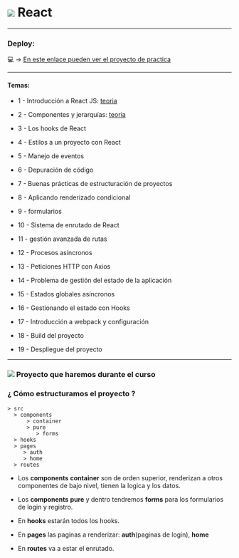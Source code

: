 
# <img src="https://img.icons8.com/office/40/null/react.png"/> React 

---

### Deploy:

:computer: -> [En este enlace pueden ver el proyecto de practica](https://github.com/eugenia1984/react_basico_open_bootcamp)

---

#### Temas:


- 1 - Introducción a React JS: [teoria](https://github.com/eugenia1984/open_bootcamp/tree/main/05_react/01_introduccion_react.md)

- 2 - Componentes y jerarquías: [teoria](https://github.com/eugenia1984/open_bootcamp/blob/main/05_react/02_componentes_jerarquias.md)

- 3 - Los hooks de React

- 4 - Estilos a un proyecto con React

- 5 - Manejo de eventos

- 6 - Depuración de código

- 7 - Buenas prácticas de estructuración de proyectos

- 8 - Aplicando renderizado condicional

- 9 - formularios

- 10 - Sistema de enrutado de React

- 11 - gestión avanzada de rutas

- 12 - Procesos asíncronos

- 13 - Peticiones HTTP con Axios

- 14 - Problema de gestión del estado de la aplicación

- 15 - Estados globales asíncronos

- 16 - Gestionando el estado con Hooks

- 17 - Introducción a webpack y configuración

- 18 - Build del proyecto

- 19 - Despliegue del proyecto

---

### <img src="https://img.icons8.com/color/48/null/project-management.png"/> Proyecto que haremos durante el curso

### ¿ Cómo estructuramos el proyecto ?

```
> src
  > components
      > container
      > pure
         > forms
  > hooks
  > pages
     > auth
     > home
  > routes

```

- Los **components** **container** son de orden superior, renderizan a otros componentes de bajo nivel, tienen la logica y los datos.

- Los **components** **pure** y dentro tendremos **forms** para los formularios de login y registro.

- En **hooks** estarán todos los hooks.

- En **pages** las paginas a renderizar: **auth**(paginas de login), **home**

- En **routes** va a estar el enrutado.

